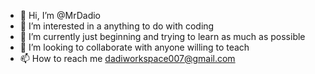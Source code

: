 - 👋 Hi, I’m @MrDadio
- 👀 I’m interested in a anything to do with coding
- 🌱 I’m currently just beginning and trying to learn as much as possible
- 💞️ I’m looking to collaborate with anyone willing to teach
- 📫 How to reach me dadiworkspace007@gmail.com

<!---
MrDadio/MrDadio is a ✨ special ✨ repository because its `README.md` (this file) appears on your GitHub profile.
You can click the Preview link to take a look at your changes.
--->
